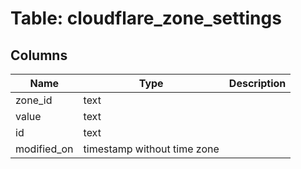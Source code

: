 
# Table: cloudflare_zone_settings

## Columns
| Name        | Type           | Description  |
| ------------- | ------------- | -----  |
|zone_id|text||
|value|text||
|id|text||
|modified_on|timestamp without time zone||
